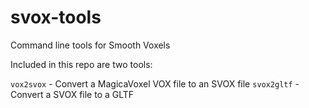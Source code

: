 # svox-tools
Command line tools for Smooth Voxels

Included in this repo are two tools:

`vox2svox` - Convert a MagicaVoxel VOX file to an SVOX file
`svox2gltf` - Convert a SVOX file to a GLTF
